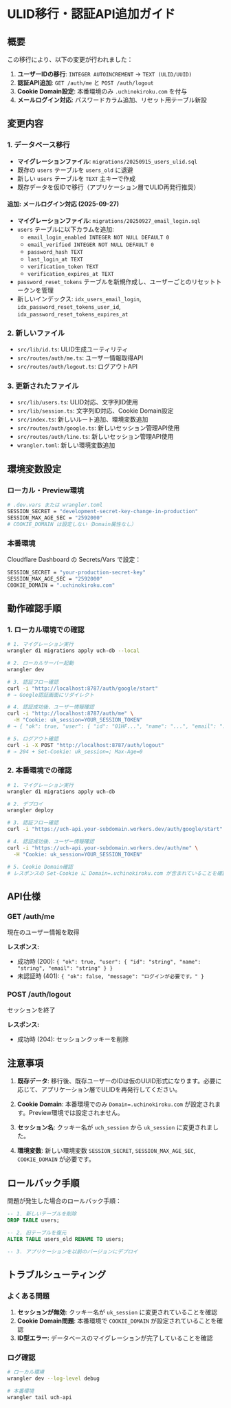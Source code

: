 # ULID移行・認証API追加ガイド

## 概要

この移行により、以下の変更が行われました：

1. **ユーザーIDの移行**: `INTEGER AUTOINCREMENT` → `TEXT (ULID/UUID)`
2. **認証API追加**: `GET /auth/me` と `POST /auth/logout`
3. **Cookie Domain設定**: 本番環境のみ `.uchinokiroku.com` を付与
4. **メールログイン対応**: パスワードカラム追加、リセット用テーブル新設

## 変更内容

### 1. データベース移行

- **マイグレーションファイル**: `migrations/20250915_users_ulid.sql`
- 既存の `users` テーブルを `users_old` に退避
- 新しい `users` テーブルを `TEXT` 主キーで作成
- 既存データを仮IDで移行（アプリケーション層でULID再発行推奨）

#### 追加: メールログイン対応 (2025-09-27)

- **マイグレーションファイル**: `migrations/20250927_email_login.sql`
- `users` テーブルに以下カラムを追加:
  - `email_login_enabled INTEGER NOT NULL DEFAULT 0`
  - `email_verified INTEGER NOT NULL DEFAULT 0`
  - `password_hash TEXT`
  - `last_login_at TEXT`
  - `verification_token TEXT`
  - `verification_expires_at TEXT`
- `password_reset_tokens` テーブルを新規作成し、ユーザーごとのリセットトークンを管理
- 新しいインデックス: `idx_users_email_login`, `idx_password_reset_tokens_user_id`, `idx_password_reset_tokens_expires_at`

### 2. 新しいファイル

- `src/lib/id.ts`: ULID生成ユーティリティ
- `src/routes/auth/me.ts`: ユーザー情報取得API
- `src/routes/auth/logout.ts`: ログアウトAPI

### 3. 更新されたファイル

- `src/lib/users.ts`: ULID対応、文字列ID使用
- `src/lib/session.ts`: 文字列ID対応、Cookie Domain設定
- `src/index.ts`: 新しいルート追加、環境変数追加
- `src/routes/auth/google.ts`: 新しいセッション管理API使用
- `src/routes/auth/line.ts`: 新しいセッション管理API使用
- `wrangler.toml`: 新しい環境変数追加

## 環境変数設定

### ローカル・Preview環境

```bash
# .dev.vars または wrangler.toml
SESSION_SECRET = "development-secret-key-change-in-production"
SESSION_MAX_AGE_SEC = "2592000"
# COOKIE_DOMAIN は設定しない（Domain属性なし）
```

### 本番環境

Cloudflare Dashboard の Secrets/Vars で設定：

```bash
SESSION_SECRET = "your-production-secret-key"
SESSION_MAX_AGE_SEC = "2592000"
COOKIE_DOMAIN = ".uchinokiroku.com"
```

## 動作確認手順

### 1. ローカル環境での確認

```bash
# 1. マイグレーション実行
wrangler d1 migrations apply uch-db --local

# 2. ローカルサーバー起動
wrangler dev

# 3. 認証フロー確認
curl -i "http://localhost:8787/auth/google/start"
# → Google認証画面にリダイレクト

# 4. 認証成功後、ユーザー情報確認
curl -i "http://localhost:8787/auth/me" \
  -H "Cookie: uk_session=YOUR_SESSION_TOKEN"
# → { "ok": true, "user": { "id": "01HF...", "name": "...", "email": "..." } }

# 5. ログアウト確認
curl -i -X POST "http://localhost:8787/auth/logout"
# → 204 + Set-Cookie: uk_session=; Max-Age=0
```

### 2. 本番環境での確認

```bash
# 1. マイグレーション実行
wrangler d1 migrations apply uch-db

# 2. デプロイ
wrangler deploy

# 3. 認証フロー確認
curl -i "https://uch-api.your-subdomain.workers.dev/auth/google/start"

# 4. 認証成功後、ユーザー情報確認
curl -i "https://uch-api.your-subdomain.workers.dev/auth/me" \
  -H "Cookie: uk_session=YOUR_SESSION_TOKEN"

# 5. Cookie Domain確認
# レスポンスの Set-Cookie に Domain=.uchinokiroku.com が含まれていることを確認
```

## API仕様

### GET /auth/me

現在のユーザー情報を取得

**レスポンス:**
- 成功時 (200): `{ "ok": true, "user": { "id": "string", "name": "string", "email": "string" } }`
- 未認証時 (401): `{ "ok": false, "message": "ログインが必要です。" }`

### POST /auth/logout

セッションを終了

**レスポンス:**
- 成功時 (204): セッションクッキーを削除

## 注意事項

1. **既存データ**: 移行後、既存ユーザーのIDは仮のUUID形式になります。必要に応じて、アプリケーション層でULIDを再発行してください。

2. **Cookie Domain**: 本番環境でのみ `Domain=.uchinokiroku.com` が設定されます。Preview環境では設定されません。

3. **セッション名**: クッキー名が `uch_session` から `uk_session` に変更されました。

4. **環境変数**: 新しい環境変数 `SESSION_SECRET`, `SESSION_MAX_AGE_SEC`, `COOKIE_DOMAIN` が必要です。

## ロールバック手順

問題が発生した場合のロールバック手順：

```sql
-- 1. 新しいテーブルを削除
DROP TABLE users;

-- 2. 旧テーブルを復元
ALTER TABLE users_old RENAME TO users;

-- 3. アプリケーションを以前のバージョンにデプロイ
```

## トラブルシューティング

### よくある問題

1. **セッションが無効**: クッキー名が `uk_session` に変更されていることを確認
2. **Cookie Domain問題**: 本番環境で `COOKIE_DOMAIN` が設定されていることを確認
3. **ID型エラー**: データベースのマイグレーションが完了していることを確認

### ログ確認

```bash
# ローカル環境
wrangler dev --log-level debug

# 本番環境
wrangler tail uch-api
```
